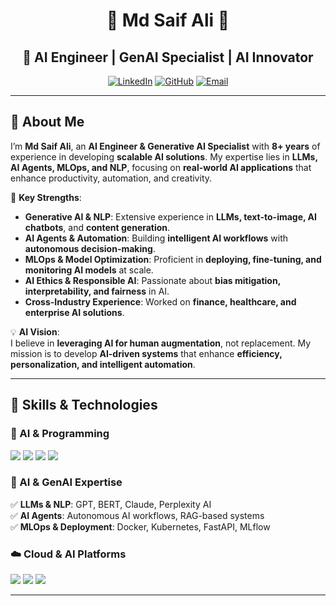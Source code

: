 <div align="center">
  
  # 🌌 Md Saif Ali 🌌  
  ## 🚀 AI Engineer | GenAI Specialist | AI Innovator  

  [![LinkedIn](https://img.shields.io/badge/-LinkedIn-0A66C2?style=for-the-badge&logo=linkedin&logoColor=white)](https://linkedin.com/in/md-saif-ali-9815a774)
  [![GitHub](https://img.shields.io/badge/-GitHub-181717?style=for-the-badge&logo=github&logoColor=white)](https://github.com/alimdsaif3)
  [![Email](https://img.shields.io/badge/-Email-EA4335?style=for-the-badge&logo=gmail&logoColor=white)](mailto:alimdsaif3@gmail.com)
</div>

---

## 🌟 About Me

I’m **Md Saif Ali**, an **AI Engineer & Generative AI Specialist** with **8+ years** of experience in developing **scalable AI solutions**. My expertise lies in **LLMs, AI Agents, MLOps, and NLP**, focusing on **real-world AI applications** that enhance productivity, automation, and creativity.

🚀 **Key Strengths**:
- **Generative AI & NLP**: Extensive experience in **LLMs, text-to-image, AI chatbots**, and **content generation**.
- **AI Agents & Automation**: Building **intelligent AI workflows** with **autonomous decision-making**.
- **MLOps & Model Optimization**: Proficient in **deploying, fine-tuning, and monitoring AI models** at scale.
- **AI Ethics & Responsible AI**: Passionate about **bias mitigation, interpretability, and fairness** in AI.
- **Cross-Industry Experience**: Worked on **finance, healthcare, and enterprise AI solutions**.

💡 **AI Vision**:  
I believe in **leveraging AI for human augmentation**, not replacement. My mission is to develop **AI-driven systems** that enhance **efficiency, personalization, and intelligent automation**.

---

## 🚀 Skills & Technologies

### **🔢 AI & Programming**
<div>
  <img src="https://img.shields.io/badge/-Python-3776AB?style=for-the-badge&logo=python&logoColor=white"/>
  <img src="https://img.shields.io/badge/-PyTorch-EE4C2C?style=for-the-badge&logo=pytorch&logoColor=white"/>
  <img src="https://img.shields.io/badge/-TensorFlow-FF6F00?style=for-the-badge&logo=tensorflow&logoColor=white"/>
  <img src="https://img.shields.io/badge/-LangChain-FF5733?style=for-the-badge&logo=chainlink&logoColor=white"/>
</div>

### **🧠 AI & GenAI Expertise**
✅ **LLMs & NLP**: GPT, BERT, Claude, Perplexity AI  
✅ **AI Agents**: Autonomous AI workflows, RAG-based systems  
✅ **MLOps & Deployment**: Docker, Kubernetes, FastAPI, MLflow  

### **☁️ Cloud & AI Platforms**
<div>
  <img src="https://img.shields.io/badge/-Amazon Web Services-FF9900?style=for-the-badge&logo=amazonaws&logoColor=black"/>
  <img src="https://img.shields.io/badge/-Google Cloud-4285F4?style=for-the-badge&logo=googlecloud&logoColor=white"/> 
  <img src="https://img.shields.io/badge/-Azure-8A2BE2?style=for-the-badge&logo=microsoftazure&logoColor=white"/>
</div>

---
